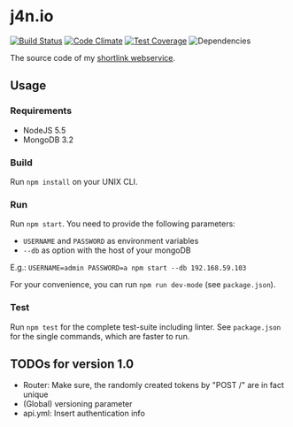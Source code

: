 # j4n.io

[![Build Status](https://api.travis-ci.org/jotaen/shortly.svg)](https://travis-ci.org/jotaen/shortly)
[![Code Climate](https://codeclimate.com/github/jotaen/shortly/badges/gpa.svg)](https://codeclimate.com/github/jotaen/shortly)
[![Test Coverage](https://codeclimate.com/github/jotaen/shortly/badges/coverage.svg)](https://codeclimate.com/github/jotaen/shortly/coverage)
![Dependencies](https://david-dm.org/jotaen/shortly.svg)

The source code of my [shortlink webservice](http://blog.jotaen.net/Toqw4/lets-build-a-rest-service).

## Usage

### Requirements

- NodeJS 5.5
- MongoDB 3.2

### Build

Run `npm install` on your UNIX CLI.

### Run

Run `npm start`. You need to provide the following parameters:

- `USERNAME` and `PASSWORD` as environment variables
- `--db` as option with the host of your mongoDB

E.g.: `USERNAME=admin PASSWORD=a npm start --db 192.168.59.103`

For your convenience, you can run `npm run dev-mode` (see `package.json`).

### Test

Run `npm test` for the complete test-suite including linter. See `package.json`
for the single commands, which are faster to run.

## TODOs for version 1.0

- Router: Make sure, the randomly created tokens by "POST /" are in fact unique
- (Global) versioning parameter
- api.yml: Insert authentication info
